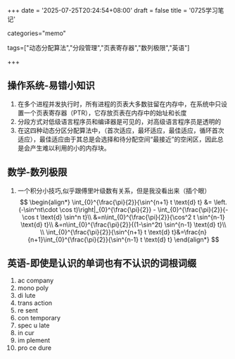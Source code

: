+++
date = '2025-07-25T20:24:54+08:00'
draft = false
title = '0725学习笔记'

categories="memo"

tags=["动态分配算法","分段管理","页表寄存器","数列极限","英语"]

+++

## 操作系统-易错小知识

1. 在多个进程并发执行时，所有进程的页表大多数驻留在内存中，在系统中只设置一个页表寄存器（PTR），它存放页表在内存中的始址和长度
2. 分段方式对低级语言程序员和编译器是可见的，对高级语言程序员是透明的
3. 在这四种动态分区分配算法中，（首次适应，最坏适应，最佳适应，循环首次适应），最佳适应由于其总是会选择和待分配空间“最接近”的空闲区，因此总是会产生难以利用的小的内存块。

## 数学-数列极限

1. 一个积分小技巧,似乎跟傅里叶级数有关系，但是我没看出来（插个眼）
   $$
   \begin{align*}
   \int_{0}^{\frac{\pi}{2}}{\sin^{n+1} t \text{d} t} &= \left.(-\sin^nt\cdot \cos t)\right|_{0}^{\frac{\pi}{2}} - \int_{0}^{\frac{\pi}{2}}{-\cos t \text{d} \sin^n t}\\
   &=n\int_{0}^{\frac{\pi}{2}}{\cos^2 t \sin^{n-1} \text{d}  t}\\
   &=n\int_{0}^{\frac{\pi}{2}}{(1-\sin^2t) \sin^{n-1} \text{d}  t}\\
   \\
   \int_{0}^{\frac{\pi}{2}}{\sin^{n+1} t \text{d} t}&=\frac{n}{n+1}\int_{0}^{\frac{\pi}{2}}{\sin^{n-1} t \text{d} t}
   \end{align*}
   $$
   

## 英语-即使是认识的单词也有不认识的词根词缀

1. ac company
2. mono poly
3. di lute
4. trans action
5. re sent
6. con temporary
7. spec u late
8. in cur
9. im plement
10. pro ce dure
